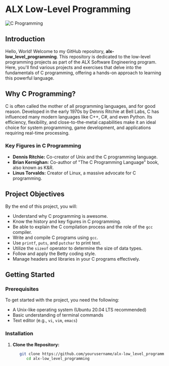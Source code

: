 # ALX Low-Level Programming

![C Programming](https://upload.wikimedia.org/wikipedia/commons/1/19/C_Logo.png)

## Introduction

Hello, World! Welcome to my GitHub repository, **alx-low_level_programming**. This repository is dedicated to the low-level programming projects as part of the ALX Software Engineering program. Here, you'll find various projects and exercises that delve into the fundamentals of C programming, offering a hands-on approach to learning this powerful language.

## Why C Programming?

C is often called the mother of all programming languages, and for good reason. Developed in the early 1970s by Dennis Ritchie at Bell Labs, C has influenced many modern languages like C++, C#, and even Python. Its efficiency, flexibility, and close-to-the-metal capabilities make it an ideal choice for system programming, game development, and applications requiring real-time processing.

### Key Figures in C Programming

- **Dennis Ritchie:** Co-creator of Unix and the C programming language.
- **Brian Kernighan:** Co-author of "The C Programming Language" book, also known as K&R.
- **Linus Torvalds:** Creator of Linux, a massive advocate for C programming.

## Project Objectives

By the end of this project, you will:

- Understand why C programming is awesome.
- Know the history and key figures in C programming.
- Be able to explain the C compilation process and the role of the `gcc` compiler.
- Write and compile C programs using `gcc`.
- Use `printf`, `puts`, and `putchar` to print text.
- Utilize the `sizeof` operator to determine the size of data types.
- Follow and apply the Betty coding style.
- Manage headers and libraries in your C programs effectively.

## Getting Started

### Prerequisites

To get started with the project, you need the following:

- A Unix-like operating system (Ubuntu 20.04 LTS recommended)
- Basic understanding of terminal commands
- Text editor (e.g., `vi`, `vim`, `emacs`)

### Installation

1. **Clone the Repository:**
   ```bash
      git clone https://github.com/yourusername/alx-low_level_programming.git
         cd alx-low_level_programming
	 
